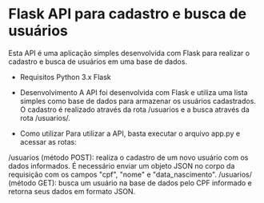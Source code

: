 # Flask API para cadastro e busca de usuários
Esta API é uma aplicação simples desenvolvida com Flask para realizar o cadastro e busca de usuários em uma base de dados.

- Requisitos
Python 3.x
Flask

- Desenvolvimento
A API foi desenvolvida com Flask e utiliza uma lista simples como base de dados para armazenar os usuários cadastrados. O cadastro é realizado através da rota /usuarios e a busca através da rota /usuarios/<cpf>.

- Como utilizar
Para utilizar a API, basta executar o arquivo app.py e acessar as rotas:

/usuarios (método POST): realiza o cadastro de um novo usuário com os dados informados. É necessário enviar um objeto JSON no corpo da requisição com os campos "cpf", "nome" e "data_nascimento".
/usuarios/<cpf> (método GET): busca um usuário na base de dados pelo CPF informado e retorna seus dados em formato JSON.

